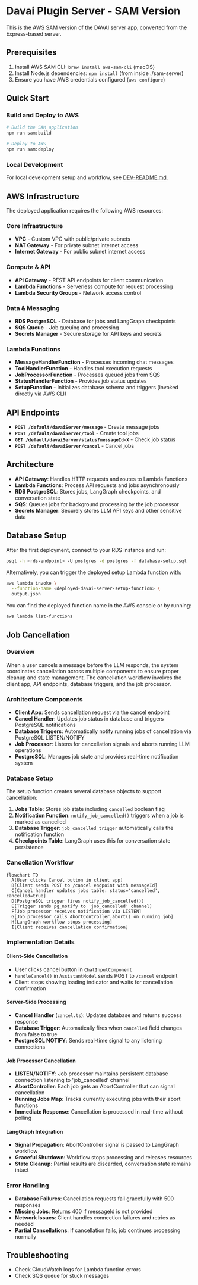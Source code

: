 # Davai Plugin Server - SAM Version

This is the AWS SAM version of the DAVAI server app, converted from the Express-based server.

## Prerequisites

1. Install AWS SAM CLI: `brew install aws-sam-cli` (macOS)
2. Install Node.js dependencies: `npm install` (from inside ./sam-server)
3. Ensure you have AWS credentials configured (`aws configure`)

## Quick Start

### Build and Deploy to AWS

```bash
# Build the SAM application
npm run sam:build

# Deploy to AWS
npm run sam:deploy
```

### Local Development

For local development setup and workflow, see [DEV-README.md](./DEV-README.md).

## AWS Infrastructure

The deployed application requires the following AWS resources:

### Core Infrastructure
- **VPC** - Custom VPC with public/private subnets
- **NAT Gateway** - For private subnet internet access
- **Internet Gateway** - For public subnet internet access

### Compute & API
- **API Gateway** - REST API endpoints for client communication
- **Lambda Functions** - Serverless compute for request processing
- **Lambda Security Groups** - Network access control

### Data & Messaging
- **RDS PostgreSQL** - Database for jobs and LangGraph checkpoints
- **SQS Queue** - Job queuing and processing
- **Secrets Manager** - Secure storage for API keys and secrets

### Lambda Functions
- **MessageHandlerFunction** - Processes incoming chat messages
- **ToolHandlerFunction** - Handles tool execution requests
- **JobProcessorFunction** - Processes queued jobs from SQS
- **StatusHandlerFunction** - Provides job status updates
- **SetupFunction** - Initializes database schema and triggers (invoked directly via AWS CLI)

## API Endpoints

- **`POST /default/davaiServer/message`** - Create message jobs
- **`POST /default/davaiServer/tool`** - Create tool jobs
- **`GET /default/davaiServer/status?messageId=X`** - Check job status
- **`POST /default/davaiServer/cancel`** - Cancel jobs

## Architecture

- **API Gateway**: Handles HTTP requests and routes to Lambda functions
- **Lambda Functions**: Process API requests and jobs asynchronously
- **RDS PostgreSQL**: Stores jobs, LangGraph checkpoints, and conversation state
- **SQS**: Queues jobs for background processing by the job processor
- **Secrets Manager**: Securely stores LLM API keys and other sensitive data

## Database Setup

After the first deployment, connect to your RDS instance and run:
```bash
psql -h <rds-endpoint> -U postgres -d postgres -f database-setup.sql
```

Alternatively, you can trigger the deployed setup Lambda function with:
```bash
aws lambda invoke \
  --function-name <deployed-davai-server-setup-function> \
  output.json
```

You can find the deployed function name in the AWS console or by running:
```bash
aws lambda list-functions
```

## Job Cancellation

### Overview
When a user cancels a message before the LLM responds, the system coordinates cancellation across multiple components to ensure proper cleanup and state management. The cancellation workflow involves the client app, API endpoints, database triggers, and the job processor.

### Architecture Components
- **Client App**: Sends cancellation request via the cancel endpoint
- **Cancel Handler**: Updates job status in database and triggers PostgreSQL notifications
- **Database Triggers**: Automatically notify running jobs of cancellation via PostgreSQL LISTEN/NOTIFY
- **Job Processor**: Listens for cancellation signals and aborts running LLM operations
- **PostgreSQL**: Manages job state and provides real-time notification system

### Database Setup
The setup function creates several database objects to support cancellation:

1. **Jobs Table**: Stores job state including `cancelled` boolean flag
2. **Notification Function**: `notify_job_cancelled()` triggers when a job is marked as cancelled
3. **Database Trigger**: `job_cancelled_trigger` automatically calls the notification function
4. **Checkpoints Table**: LangGraph uses this for conversation state persistence

### Cancellation Workflow
```mermaid
flowchart TD
  A[User clicks Cancel button in client app]
  B[Client sends POST to /cancel endpoint with messageId]
  C[Cancel handler updates jobs table: status='cancelled', cancelled=true]
  D[PostgreSQL trigger fires notify_job_cancelled()]
  E[Trigger sends pg_notify to 'job_cancelled' channel]
  F[Job processor receives notification via LISTEN]
  G[Job processor calls AbortController.abort() on running job]
  H[LangGraph workflow stops processing]
  I[Client receives cancellation confirmation]
```

### Implementation Details

#### Client-Side Cancellation
- User clicks cancel button in `ChatInputComponent`
- `handleCancel()` in `AssistantModel` sends POST to `/cancel` endpoint
- Client stops showing loading indicator and waits for cancellation confirmation

#### Server-Side Processing
- **Cancel Handler** (`cancel.ts`): Updates database and returns success response
- **Database Trigger**: Automatically fires when `cancelled` field changes from false to true
- **PostgreSQL NOTIFY**: Sends real-time signal to any listening connections

#### Job Processor Cancellation
- **LISTEN/NOTIFY**: Job processor maintains persistent database connection listening to 'job_cancelled' channel
- **AbortController**: Each job gets an AbortController that can signal cancellation
- **Running Jobs Map**: Tracks currently executing jobs with their abort functions
- **Immediate Response**: Cancellation is processed in real-time without polling

#### LangGraph Integration
- **Signal Propagation**: AbortController signal is passed to LangGraph workflow
- **Graceful Shutdown**: Workflow stops processing and releases resources
- **State Cleanup**: Partial results are discarded, conversation state remains intact

### Error Handling
- **Database Failures**: Cancellation requests fail gracefully with 500 responses
- **Missing Jobs**: Returns 400 if messageId is not provided
- **Network Issues**: Client handles connection failures and retries as needed
- **Partial Cancellations**: If cancellation fails, job continues processing normally

## Troubleshooting

- Check CloudWatch logs for Lambda function errors
- Check SQS queue for stuck messages
